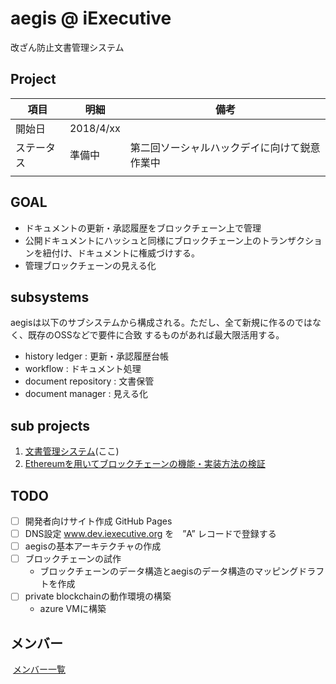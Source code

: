 # aegis @ iExecutive

改ざん防止文書管理システム

## Project

| 項目 | 明細 | 備考 |
| --- | --- | --- |
| 開始日| 2018/4/xx | |
| ステータス| 準備中 | 第二回ソーシャルハックデイに向けて鋭意作業中 |
| |  | |

## GOAL

- ドキュメントの更新・承認履歴をブロックチェーン上で管理
- 公開ドキュメントにハッシュと同様にブロックチェーン上のトランザクションを紐付け、ドキュメントに権威づけする。
- 管理ブロックチェーンの見える化

## subsystems

aegisは以下のサブシステムから構成される。ただし、全て新規に作るのではなく、既存のOSSなどで要件に合致
するものがあれば最大限活用する。

- history ledger : 更新・承認履歴台帳
- workflow : ドキュメント処理
- document repository : 文書保管
- document manager : 見える化

## sub projects

1. [文書管理システム](https://www.dev.iexecutive.org/)(ここ)
1. [Ethereumを用いてブロックチェーンの機能・実装方法の検証](https://github.com/i-executive/inspect-ethereum)

## TODO

- [ ] 開発者向けサイト作成 GitHub Pages
- [ ] DNS設定 www.dev.iexecutive.org を　”A” レコードで登録する
- [ ] aegisの基本アーキテクチャの作成
- [ ] ブロックチェーンの試作  
  * ブロックチェーンのデータ構造とaegisのデータ構造のマッピングドラフトを作成
- [ ] private blockchainの動作環境の構築  
  * azure VMに構築
   
## メンバー

  [メンバー一覧](members.html)
